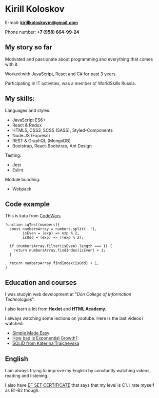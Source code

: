# Kirill Koloskov

E-mail: **kirillkoloskovm@gmail.com**

Phone number: **+7 (958) 664-99-24**



## My story so far



Motivated and passionate about programming and everything that comes with it.

Worked with JavaScript, React and C# for past 3 years.

Participating in IT activities, was a member of WorldSkills Russia.



## My skills:

Languages and styles:
* JavaScript ES6+
* React & Redux
* HTML5, CSS3, SCSS (SASS), Styled-Components
* Node.JS (Express)
* REST & GraphQL (MongoDB)
* Bootstrap, React-Bootstrap,  Ant Design

Testing:
* Jest
* Eslint

Module bundling:
* Webpack



## Code example

This is kata from [CodeWars](https://www.codewars.com/users/Cyber-Kira).

    function iqTest(numbers){
      const numbersArray = numbers.split(' '),
            isEven = (exp) => exp % 2,
            isOdd = (exp) => !(exp % 2);
      
      if (numbersArray.filter(isEven).length === 1) {
        return numbersArray.findIndex(isEven) + 1;
      }
      
      return numbersArray.findIndex(isOdd) + 1;
    }

## Education and courses

I was studyin web development at "*Don College of Information Technologies*".

I also learn a lot from **Hexlet** and **HTML Academy**.

I always watching some lections on youtube. Here is the last videos i watched:

- [Simple Made Easy](https://www.youtube.com/watch?v=eWbPLSJZ5Zw)
- [How bad is Exponential Growth?](https://www.youtube.com/watch?v=fpkQ_ZqZY4o&t)
- [SOLID from Katerina Trajchevska](https://www.youtube.com/watch?v=rtmFCcjEgEw)

## English

I am always trying to improve my English by constantly watching videos, reading and listening.

I also have [EF SET CERTIFICATE](https://www.efset.org/cert/hLfmwn) that says that my level is C1. I rate myself as B1-B2 though.
